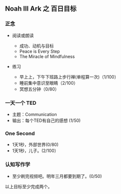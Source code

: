 ## Noah III Ark 之 百日目标

### 正念
+ 阅读或朗读
    - 成功、动机与目标
    - Peace is Every Step
    - The Miracle of Mindfulness
    
+ 练习
    - 早上上，下午下班路上步行禅(单程算一次)（1/100）
    - 睡前集中意识至眼睛（2/100）
    - 冥想五分钟（0/80）

### 一天一个 TED
- 主题：Communication
- 输出：每个TED有自己的感想
(1/50)

### One Second
- 1天1秒，外部世界(0/80)
- 1天1秒，儿子。(2/100）

### 认知写作学
- 至少刷完视频吧。明年三月都要到期了。(0/50)


以上目标至少完成两个。
